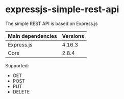 # expressjs-simple-rest-api
The simple REST API is based on Express.js

|Main dependencies|Versions|
|---|---|
|Express.js|4.16.3|
|Cors|2.8.4|

Supported:
* GET
* POST
* PUT
* DELETE
